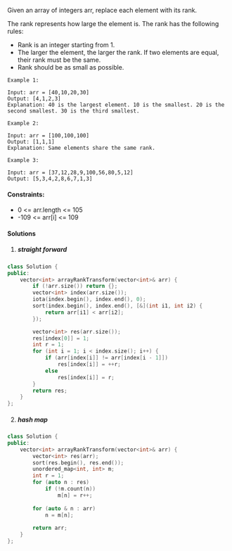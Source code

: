 Given an array of integers arr, replace each element with its rank.

The rank represents how large the element is. The rank has the following rules:

-    Rank is an integer starting from 1.
-    The larger the element, the larger the rank. If two elements are equal, their rank must be the same.
-    Rank should be as small as possible.

 

```
Example 1:

Input: arr = [40,10,20,30]
Output: [4,1,2,3]
Explanation: 40 is the largest element. 10 is the smallest. 20 is the second smallest. 30 is the third smallest.

Example 2:

Input: arr = [100,100,100]
Output: [1,1,1]
Explanation: Same elements share the same rank.

Example 3:

Input: arr = [37,12,28,9,100,56,80,5,12]
Output: [5,3,4,2,8,6,7,1,3]
```

 

#### Constraints:

-    0 <= arr.length <= 105
-    -109 <= arr[i] <= 109


#### Solutions

1. ##### straight forward


```c++
class Solution {
public:
    vector<int> arrayRankTransform(vector<int>& arr) {
        if (!arr.size()) return {};
        vector<int> index(arr.size());
        iota(index.begin(), index.end(), 0);
        sort(index.begin(), index.end(), [&](int i1, int i2) {
            return arr[i1] < arr[i2];
        });

        vector<int> res(arr.size());
        res[index[0]] = 1;
        int r = 1;
        for (int i = 1; i < index.size(); i++) {
            if (arr[index[i]] != arr[index[i - 1]])
                res[index[i]] = ++r;
            else
                res[index[i]] = r;
        }
        return res;
    }
};
```


2. ##### hash map

```c++
class Solution {
public:
    vector<int> arrayRankTransform(vector<int>& arr) {
        vector<int> res(arr);
        sort(res.begin(), res.end());
        unordered_map<int, int> m;
        int r = 1;
        for (auto n : res)
            if (!m.count(n))
                m[n] = r++;
        
        for (auto & n : arr)
            n = m[n];
        
        return arr;
    }
};
```